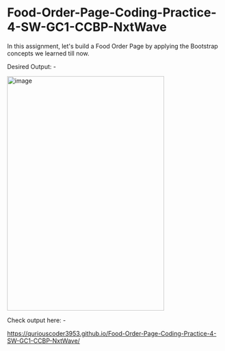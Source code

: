 # Food-Order-Page-Coding-Practice-4-SW-GC1-CCBP-NxtWave

In this assignment, let's build a Food Order Page by applying the Bootstrap concepts we learned till now.


Desired Output: -




<img width="367" height="548" alt="image" src="https://github.com/user-attachments/assets/831ea5fd-b0da-41a3-9b6e-9acb73f86487" />






Check output here: -

https://quriouscoder3953.github.io/Food-Order-Page-Coding-Practice-4-SW-GC1-CCBP-NxtWave/
